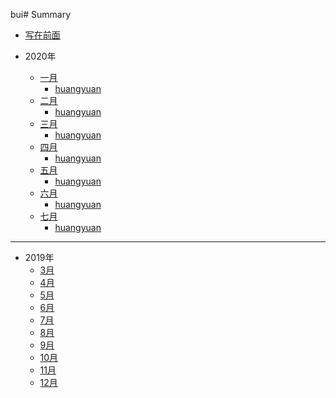 bui# Summary

* [写在前面](README.md)


* 2020年
    * [一月](descFor2020.md)
        * [huangyuan](2020/一月/huangyuan.md)
    * [二月](descFor2020.md)
        * [huangyuan](2020/二月/huangyuan.md)
    * [三月](descFor2020.md)
        * [huangyuan](2020/三月/huangyuan.md)
    * [四月](descFor2020.md)
        * [huangyuan](2020/四月/huangyuan.md)
    * [五月](descFor2020.md)
        * [huangyuan](2020/五月/huangyuan.md)
    * [六月](descFor2020.md)
        * [huangyuan](2020/六月/huangyuan.md)
    * [七月](descFor2020.md)
        * [huangyuan](2020/七月/huangyuan.md)
----

* 2019年
    * [3月](2019/March/March.md)
    * [4月](2019/April/April.md)
    * [5月](2019/May/May.md)
    * [6月](2019/June/June.md)
    * [7月](2019/July/July.md)
    * [8月](2019/August/August.md)
    * [9月](2019/September/September.md)
    * [10月](2019/October/October.md)
    * [11月](2019/November/November.md)
    * [12月](2019/December/December.md)

